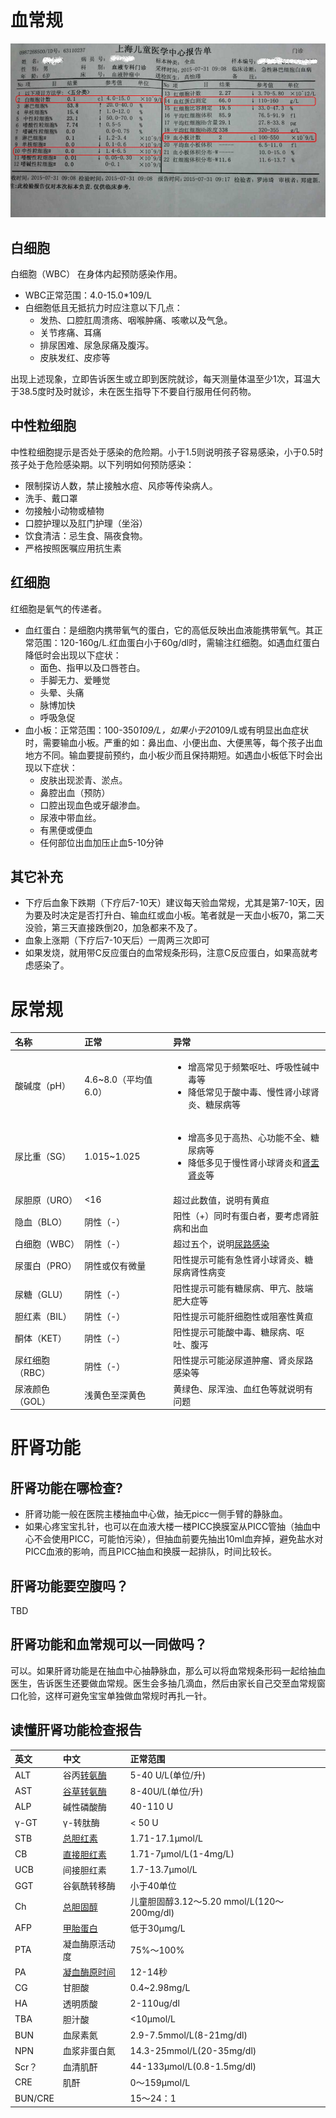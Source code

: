 # 血常规
![血常规报告](images/blood_report.png)

## 白细胞
白细胞（WBC） 在身体内起预防感染作用。
- WBC正常范围：4.0-15.0*109/L
- 白细胞低且无抵抗力时应注意以下几点：
  - 发热、口腔肛周溃疡、咽喉肿痛、咳嗽以及气急。
  - 关节疼痛、耳痛
  - 排尿困难、尿急尿痛及腹泻。
  - 皮肤发红、皮疹等

出现上述现象，立即告诉医生或立即到医院就诊，每天测量体温至少1次，耳温大于38.5度时及时就诊，未在医生指导下不要自行服用任何药物。

## 中性粒细胞
中性粒细胞提示是否处于感染的危险期。小于1.5则说明孩子容易感染，小于0.5时孩子处于危险感染期。以下列明如何预防感染：
- 限制探访人数，禁止接触水痘、风疹等传染病人。
- 洗手、戴口罩
- 勿接触小动物或植物
- 口腔护理以及肛门护理（坐浴）
- 饮食清洁：忌生食、隔夜食物。
- 严格按照医嘱应用抗生素

## 红细胞
红细胞是氧气的传递者。
- 血红蛋白：是细胞内携带氧气的蛋白，它的高低反映出血液能携带氧气。其正常范围：120-160g/L.红血蛋白小于60g/dl时，需输注红细胞。如遇血红蛋白降低时会出现以下症状：
  - 面色、指甲以及口唇苍白。
  - 手脚无力、爱睡觉
  - 头晕、头痛
  - 脉博加快
  - 呼吸急促
- 血小板：正常范围：100-350*109/L，如果小于20*109/L或有明显出血症状时，需要输血小板。严重的如：鼻出血、小便出血、大便黑等，每个孩子出血地方不同。输血要提前预约，血小板少而且保持期短。如遇血小板低下时会出现以下症状：
  - 皮肤出现淤青、淤点。
  - 鼻腔出血（预防）
  - 口腔出现血色或牙龈渗血。
  - 尿液中带血丝。
  - 有黑便或便血
  - 任何部位出血加压止血5-10分钟

## 其它补充
- 下疗后血象下跌期（下疗后7-10天）建议每天验血常规，尤其是第7-10天，因为要及时决定是否打升白、输血红或血小板。笔者就是一天血小板70，第二天没验，第三天直接跌倒20，加急都来不及了。
- 血象上涨期（下疗后7-10天后）一周两三次即可
- 如果发烧，就用带C反应蛋白的血常规条形码，注意C反应蛋白，如果高就考虑感染了。

# 尿常规
| 名称            | 正常                 | 异常                                                                                                                                            |
|:----------------|:---------------------|:------------------------------------------------------------------------------------------------------------------------------------------------|
| 酸碱度（pH）    | 4.6~8.0（平均值6.0） | <ul><li>增高常见于频繁呕吐、呼吸性碱中毒等</li><li>降低常见于酸中毒、慢性肾小球肾炎、糖尿病等</li></ul>                                         |
| 尿比重（SG）    | 1.015~1.025          | <ul><li>增高多见于高热、心功能不全、糖尿病等</li><li>降低多见于慢性肾小球肾炎和[肾盂肾炎](http://baike.haosou.com/doc/5338796.html)等</li></ul> |
| 尿胆原（URO）   | <16                  | 超过此数值，说明有黄疸                                                                                                                          |
| 隐血（BLO）     | 阴性（-）            | 阳性（+）同时有蛋白者，要考虑肾脏病和出血                                                                                                       |
| 白细胞（WBC）   | 阴性（-）            | 超过五个，说明[尿路感染](http://baike.haosou.com/doc/5356869.html)                                                                              |
| 尿蛋白（PRO）   | 阴性或仅有微量       | 阳性提示可能有急性肾小球肾炎、糖尿病肾性病变                                                                                                    |
| 尿糖（GLU）     | 阴性（-）            | 阳性提示可能有糖尿病、甲亢、肢端肥大症等                                                                                                        |
| 胆红素（BIL）   | 阴性（-）            | 阳性提示可能肝细胞性或阻塞性黄疸                                                                                                                |
| 酮体（KET）     | 阴性（-）            | 阳性提示可能酸中毒、糖尿病、呕吐、腹泻                                                                                                          |
| 尿红细胞（RBC） | 阴性（-）            | 阳性提示可能泌尿道肿瘤、肾炎尿路感染等                                                                                                          |
| 尿液颜色（GOL） | 浅黄色至深黄色       | 黄绿色、尿浑浊、血红色等就说明有问题                                                                                                            |

# 肝肾功能
## 肝肾功能在哪检查?
- 肝肾功能一般在医院主楼抽血中心做，抽无picc一侧手臂的静脉血。
- 如果心疼宝宝扎针，也可以在血液大楼一楼PICC换膜室从PICC管抽（抽血中心不会使用PICC，可能怕污染），但抽血前要先抽出10ml血弃掉，避免盐水对PICC血液的影响，而且PICC抽血和换膜一起排队，时间比较长。

## 肝肾功能要空腹吗？
TBD

## 肝肾功能和血常规可以一同做吗？
可以。如果肝肾功能是在抽血中心抽静脉血，那么可以将血常规条形码一起给抽血医生，告诉医生还要做血常规。医生会多抽几滴血，然后由家长自己交至血常规窗口化验，这样可避免宝宝单独做血常规时再扎一针。

## 读懂肝肾功能检查报告
| 英文    | 中文                                                     | 正常范围                                   |
|:--------|:---------------------------------------------------------|:-------------------------------------------|
| ALT     | 谷丙[转氨酶](http://baike.haosou.com/doc/5339546.html)   | 5-40 U/L(单位/升)                          |
| AST     | [谷草转氨酶](http://baike.haosou.com/doc/4818797.html)   | 8-40U/L(单位/升)                           |
| ALP     | 碱性磷酸酶                                               | 40-110 U                                   |
| γ-GT    | γ-转肽酶                                                 | < 50 U                                     |
| STB     | [总胆红素](http://baike.haosou.com/doc/5388592.html)     | 1.71-17.1μmol/L                            |
| CB      | [直接胆红素](http://baike.haosou.com/doc/348744.html)    | 1.71-7μmol/L(1-4mg/L)                      |
| UCB     | 间接胆红素                                               | 1.7-13.7μmol/L                             |
| GGT     | 谷氨酰转移酶                                             | 小于40单位                                 |
| Ch      | [总胆固醇](http://baike.haosou.com/doc/5134490.html)     | 儿童胆固醇3.12～5.20 mmol/L(120～200mg/dl) |
| AFP     | [甲胎蛋白](http://baike.haosou.com/doc/724781.html)      | 低于30μmg/L                                |
| PTA     | 凝血酶原活动度                                           | 75%～100%                                  |
| PA      | [凝血酶原时间](http://baike.haosou.com/doc/6446555.html) | 12-14秒                                    |
| CG      | 甘胆酸                                                   | 0.4~2.98mg/L                               |
| HA      | 透明质酸                                                 | 2-110ug/dl                                 |
| TBA     | 胆汁酸                                                   | <10μmol/L                                  |
| BUN     | 血尿素氮                                                 | 2.9-7.5mmol/L(8-21mg/dl)                   |
| NPN     | 血浆非蛋白氮                                             | 14.3-25mmol/L(20-35mg/dl)                  |
| Scr？   | 血清肌酐                                                 | 44-133μmol/L(0.8-1.5mg/dl)                 |
| CRE     | 肌酐                                                     | 0～159μmol/L                               |
| BUN/CRE |                                                          | 15～24：1                                  |
